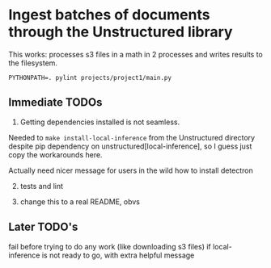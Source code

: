 # Ingest batches of documents through the Unstructured library

This works: processes s3 files in a math in 2 processes and writes results to the filesystem.

    PYTHONPATH=. pylint projects/project1/main.py

## Immediate TODOs

1. Getting dependencies installed is not seamless.

Needed to `make install-local-inference` from the Unstructured directory
despite pip dependency on unstructured[local-inference], so I guess
just copy the workarounds here.

Actually need nicer message for users in the wild how to install detectron


2. tests and lint

3. change this to a real README, obvs


## Later TODO's
   fail before trying to do any work (like downloading s3 files)
   if local-inference is not ready to go, with extra helpful message


